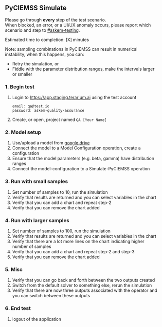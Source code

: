 ## PyCIEMSS Simulate
Please go through __every__ step of the test scenario.\
When blocked, an error, or a UI/UX anomaly occurs, please report which scenario and step to [\#askem-testing](https://unchartedsoftware.slack.com/archives/C06FGLXB2CE).

Estimated time to completion: [X] minutes

Note: sampling combinations in PyCIEMSS can result in numerical instability, when this happens, you can:
- Retry the simulation, or
- Fiddle with the parameter distribution ranges, make the intervals larger or smaller


### 1. Begin test
1. Login to https://app.staging.terarium.ai using the test account
    ```
    email: qa@test.io
    password: askem-quality-assurance
    ```
2. Create, or open, project named `QA [Your Name]`

### 2. Model setup
1. Use/upload a model from [google drive](https://drive.google.com/drive/folders/1bllvuKt6ZA1vc36AW3Xet4y6ZAnwnaVN)
2. Connect the model to a Model Configuration operation, create a configuration
3. Ensure that the model parameters (e.g. beta, gamma) have distribution ranges
4. Connect the model-configuration to a Simulate-PyCIEMSS operation

### 3. Run with small samples
1. Set number of samples to 10, run the simulation
2. Verify that results are returned and you can select variables in the chart
3. Verify that you can add a chart and repeat step-2
4. Verify that you can remove the chart added

### 4. Run with larger samples
1. Set number of samples to 100, run the simulation
2. Verify that results are returned and you can select variables in the chart
3. Verify that there are a lot more lines on the chart indicating higher number of samples
4. Verify that you can add a chart and repeat step-2 and step-3
5. Verify that you can remove the chart added

### 5. Misc
1. Verify that you can go back and forth between the two outputs created
2. Switch from the default solver to something else, rerun the simulation
3. Verify that there are now three outputs associated with the operator and you can switch between these outputs

### 6. End test
1. logout of the application 
